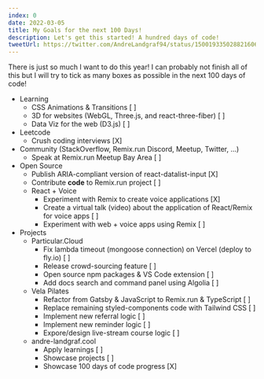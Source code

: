 ```yaml
---
index: 0
date: 2022-03-05
title: My Goals for the next 100 Days!
description: Let's get this started! A hundred days of code!
tweetUrl: https://twitter.com/AndreLandgraf94/status/1500193350288216064
---
```


There is just so much I want to do this year! I can probably not finish all of this but I will try to tick as many boxes as possible in the next 100 days of code!

- Learning
  - CSS Animations & Transitions [ ]
  - 3D for websites (WebGL, Three.js, and react-three-fiber) [ ]
  - Data Viz for the web (D3.js) [ ]
- Leetcode
  - Crush coding interviews [X]
- Community (StackOverflow, Remix.run Discord, Meetup, Twitter, ...)
  - Speak at Remix.run Meetup Bay Area [ ]
- Open Source
  - Publish ARIA-compliant version of react-datalist-input [X]
  - Contribute **code** to Remix.run project [ ]
  - React + Voice
    - Experiment with Remix to create voice applications [X]
    - Create a virtual talk (video) about the application of React/Remix for voice apps [ ]
    - Experiment with web + voice apps using Remix [ ]
- Projects
  - Particular.Cloud
    - Fix lambda timeout (mongoose connection) on Vercel (deploy to fly.io) [ ]
    - Release crowd-sourcing feature [ ]
    - Open source npm packages & VS Code extension [ ]
    - Add docs search and command panel using Algolia [ ]
  - Vela Pilates
    - Refactor from Gatsby & JavaScript to Remix.run & TypeScript [ ]
    - Replace remaining styled-components code with Tailwind CSS [ ]
    - Implement new referral logic [ ]
    - Implement new reminder logic [ ]
    - Expore/design live-stream course logic [ ]
  - andre-landgraf.cool
    - Apply learnings [ ]
    - Showcase projects [ ]
    - Showcase 100 days of code progress [X]

